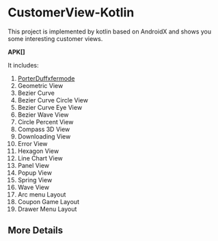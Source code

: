 # CustomerView-Kotlin
This project is implemented by kotlin based on AndroidX and shows you some interesting customer views. 



**APK[]**

It includes:

1. [PorterDuffxfermode](/app/src/main/java/com/jay/kotlin/customerview/geometric/PorterDuffXferMode.kt)
2. Geometric View
3. Bezier Curve
4. Bezier Curve Circle View
5. Bezier Curve Eye View
6. Bezier Wave View
7. Circle Percent View
8. Compass 3D View
9. Downloading View
10. Error View
11. Hexagon View
12. Line Chart View
13. Panel View
14. Popup View
15. Spring View
16. Wave View
17. Arc menu Layout
18. Coupon Game Layout
19. Drawer Menu Layout



## More Details

